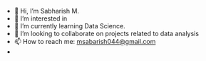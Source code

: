 - 👋 Hi, I’m Sabharish M.
- 👀 I’m interested in 
- 🌱 I’m currently learning Data Science.
- 💞️ I’m looking to collaborate on projects related to data analysis
- 📫 How to reach me: msabarish044@gmail.com
- 


